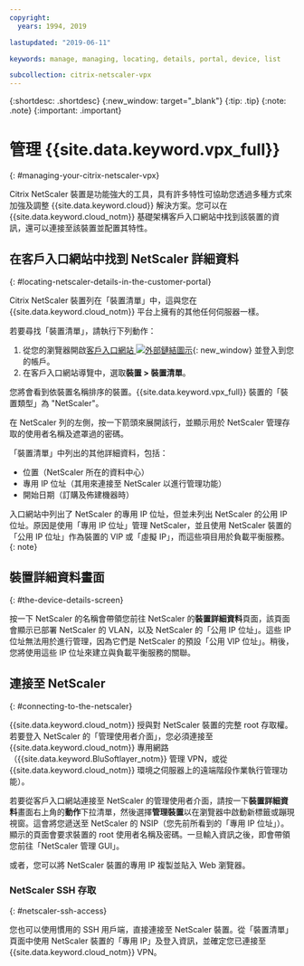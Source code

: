 ```yaml
---
copyright:
  years: 1994, 2019

lastupdated: "2019-06-11"

keywords: manage, managing, locating, details, portal, device, list

subcollection: citrix-netscaler-vpx
---
```


{:shortdesc: .shortdesc}
{:new_window: target="_blank"}
{:tip: .tip}
{:note: .note}
{:important: .important}

# 管理 {{site.data.keyword.vpx_full}}
{: #managing-your-citrix-netscaler-vpx}

Citrix NetScaler 裝置是功能強大的工具，具有許多特性可協助您透過多種方式來加強及調整 {{site.data.keyword.cloud}} 解決方案。您可以在 {{site.data.keyword.cloud_notm}} 基礎架構客戶入口網站中找到該裝置的資訊，還可以連接至該裝置並配置其特性。  

## 在客戶入口網站中找到 NetScaler 詳細資料
{: #locating-netscaler-details-in-the-customer-portal}

Citrix NetScaler 裝置列在「裝置清單」中，這與您在 {{site.data.keyword.cloud_notm}} 平台上擁有的其他任何伺服器一樣。

若要尋找「裝置清單」，請執行下列動作：

1. 從您的瀏覽器開啟[客戶入口網站 ![外部鏈結圖示](../../icons/launch-glyph.svg "外部鏈結圖示")](https://control.softlayer.com/){: new_window} 並登入到您的帳戶。
2. 在客戶入口網站導覽中，選取**裝置 > 裝置清單**。

您將會看到依裝置名稱排序的裝置。{{site.data.keyword.vpx_full}} 裝置的「裝置類型」為 "NetScaler"。

在 NetScaler 列的左側，按一下箭頭來展開該行，並顯示用於 NetScaler 管理存取的使用者名稱及遮罩過的密碼。

「裝置清單」中列出的其他詳細資料，包括：

* 位置（NetScaler 所在的資料中心）
* 專用 IP 位址（其用來連接至 NetScaler 以進行管理功能）
* 開始日期（訂購及佈建機器時）

入口網站中列出了 NetScaler 的專用 IP 位址，但並未列出 NetScaler 的公用 IP 位址。原因是使用「專用 IP 位址」管理 NetScaler，並且使用 NetScaler 裝置的「公用 IP 位址」作為裝置的 VIP 或「虛擬 IP」，而這些項目用於負載平衡服務。
{: note}

## 裝置詳細資料畫面
{: #the-device-details-screen}

按一下 NetScaler 的名稱會帶領您前往 NetScaler 的**裝置詳細資料**頁面，該頁面會顯示已部署 NetScaler 的 VLAN，以及 NetScaler 的「公用 IP 位址」。這些 IP 位址無法用於進行管理，因為它們是 NetScaler 的預設「公用 VIP 位址」。稍後，您將使用這些 IP 位址來建立與負載平衡服務的關聯。

## 連接至 NetScaler
{: #connecting-to-the-netscaler}

{{site.data.keyword.cloud_notm}} 授與對 NetScaler 裝置的完整 root 存取權。若要登入 NetScaler 的「管理使用者介面」，您必須連接至 {{site.data.keyword.cloud_notm}} 專用網路（{{site.data.keyword.BluSoftlayer_notm}} 管理 VPN，或從 {{site.data.keyword.cloud_notm}} 環境之伺服器上的遠端階段作業執行管理功能）。

若要從客戶入口網站連接至 NetScaler 的管理使用者介面，請按一下**裝置詳細資料**畫面右上角的**動作**下拉清單，然後選擇**管理裝置**以在瀏覽器中啟動新標籤或蹦現視窗。這會將您遞送至 NetScaler 的 NSIP（您先前所看到的「專用 IP 位址」）。顯示的頁面會要求裝置的 root 使用者名稱及密碼。一旦輸入資訊之後，即會帶領您前往「NetScaler 管理 GUI」。

或者，您可以將 NetScaler 裝置的專用 IP 複製並貼入 Web 瀏覽器。

### NetScaler SSH 存取
{: #netscaler-ssh-access}

您也可以使用慣用的 SSH 用戶端，直接連接至 NetScaler 裝置。從「裝置清單」頁面中使用 NetScaler 裝置的「專用 IP」及登入資訊，並確定您已連接至 {{site.data.keyword.cloud_notm}} VPN。
